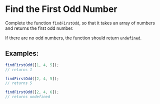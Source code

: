 # Find the First Odd Number

Complete the function `findFirstOdd`, so that it takes an array of numbers and returns the first odd number.

If there are no odd numbers, the function should return `undefined`.

## Examples:

```javascript
findFirstOdd([1, 4, 5]);
// returns 1

findFirstOdd([2, 4, 5]);
// returns 5

findFirstOdd([2, 4, 6]);
// returns undefined
```
